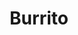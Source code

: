 ---
title: "Burrito"
price: "$14.00"
category: "Mexican Cuisine"
img: ""
desc: "Asada, Adobada, Carnitas, Al Pastor, and Lengua. All buritos are filled with Pico de Gallo, rice, beans, and cheese"
---